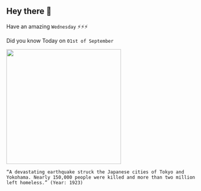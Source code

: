 ## Hey there 👋
Have an amazing `Wednesday` ⚡⚡⚡

Did you know Today on `01st of September`
 
 [<img src="https://cdn.britannica.com/77/205677-050-1782118C/Damage-Tokyo-Yokohama-earthquake-1923.jpg" width="300" />](http://www.greatkantoearthquake.com/aftermath.html) 
 ```
“A devastating earthquake struck the Japanese cities of Tokyo and Yokohama. Nearly 150,000 people were killed and more than two million left homeless.” (Year: 1923)
```

